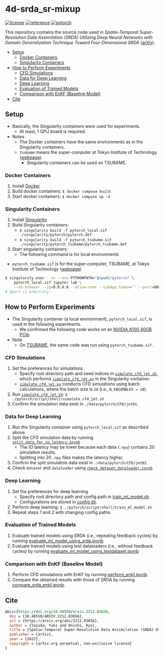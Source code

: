 # 4d-srda_sr-mixup <!-- omit in toc -->

[![license](https://img.shields.io/badge/license-CC%20BY--NC--SA-informational)](https://creativecommons.org/licenses/by-nc-sa/4.0/legalcode.txt) [![reference](https://img.shields.io/badge/reference-arXiv-important)](https://arxiv.org/abs/2212.03656)  [![pytorch](https://img.shields.io/badge/PyTorch-1.11.0-informational)](https://pytorch.org/)

This repository contains the source code used in *Spatio-Temporal Super-Resolution Data Assimilation (SRDA) Utilizing Deep Neural Networks with Domain Generalization Technique Toward Four-Dimensional SRDA* ([arXiv](https://arxiv.org/abs/2212.03656)).

- [Setup](#setup)
  - [Docker Containers](#docker-containers)
  - [Singularity Containers](#singularity-containers)
- [How to Perform Experiments](#how-to-perform-experiments)
  - [CFD Simulations](#cfd-simulations)
  - [Data for Deep Learning](#data-for-deep-learning)
  - [Deep Learning](#deep-learning)
  - [Evaluation of Trained Models](#evaluation-of-trained-models)
  - [Comparison with EnKF (Baseline Model)](#comparison-with-enkf-baseline-model)
- [Cite](#cite)

## Setup

- Basically, the Singularity containers were used for experiments.
  - At least, 1 GPU board is required.
- Notes
  - The Docker containers have the same environments as in the Singularity containers.
  - `tsubame` means the super-computer at Tokyo Institute of Technology ([webpage](https://www.t3.gsic.titech.ac.jp/en)).
    - Singularity containers can be used on TSUBAME.

### Docker Containers

1. Install [Docker](https://docs.docker.com/get-started/)
1. Build docker containers: `$ docker compose build`
1. Start docker containers: `$ docker compose up -d`

### Singularity Containers

1. Install [Singularity](https://docs.sylabs.io/guides/3.0/user-guide/quick_start.html)
1. Build Singularity containers:
    - `$ singularity build -f pytorch_local.sif ./singularity/pytorch/pytorch.def`
    - `$ singularity build -f pytorch_tsubame.sif ./singularity/pytorch_tsubame/pytorch_tsubame.def`
1. Start singularity containers:
    - The following command is for local environments

- `pytorch_tsubame.sif` is for the super-computer, TSUBAME, at Tokyo Institute of Technology ([webpage](https://www.t3.gsic.titech.ac.jp/en))

```sh
$ singularity exec --nv --env PYTHONPATH="$(pwd)/pytorch" \
    pytorch_local.sif jupyter lab \
    --no-browser --ip=0.0.0.0 --allow-root --LabApp.token='' --port=8888
# $port is arbitrary.
```

## How to Perform Experiments

- The Singularity container (a local environment), `pytorch_local.sif`, is used in the following experiments.
  - We confirmed the following code works on an [NVIDIA A100 40GB PCIe](https://www.nvidia.com/en-us/data-center/a100/).
- Note
  - On [TSUBAME](https://www.t3.gsic.titech.ac.jp/en), the same code was run using `pytorch_tsubame.sif`.

### CFD Simulations

1. Set the preferences for simulations
   - Specify root directory path and seed indices in [`simulate_cfd_jet.sh`](./pytorch/script/shell/simulate_cfd_jet.sh), which performs [`simulate_cfd_jet.py`](./pytorch/script/python/simulate_cfd_jet.py) in the Singularity container.
   - [`simulate_cfd_jet.py`](./pytorch/script/python/simulate_cfd_jet.py) conducts CFD simulations using batch calculations, where the batch size is `20` (i.e., `N_ENSEMBLES = 20`).
2. Run [`simulate_cfd_jet.sh`](./pytorch/script/shell/simulate_cfd_jet.sh): `$ ./pytorch/script/shell/simulate_cfd_jet.sh`
3. Confirm the simulation data exist in `./data/pytorch/CFD/jet01`.

### Data for Deep Learning

1. Run the Singularity container using `pytorch_local.sif` as described above.
2. Split the CFD simulation data by running [`split_data_for_io_latency.ipynb`](./pytorch/notebook/paper_experiment/split_data_for_io_latency.ipynb)
   - The IO latency may be lower because each data (`.npy`) contains 20 simulation results.
   - Splitting into 20 `.npy` files makes the latency higher.
3. Confirm the split simulation data exist in `./data/pytorch/CFD/jet02`.
4. Check `dataset` and `dataloader` using [`check_dataset_dataloader.ipynb`](./pytorch/notebook/paper_experiment/check_dataset_dataloader.ipynb)

### Deep Learning

1. Set the preferences for deep learning
   - Specify root directory path and config path in [train_ml_model.sh](./pytorch/script/shell/train_ml_model.sh).
   - Configurations are stored in [config dir](./pytorch/config/paper_experiment/).
2. Perform deep learning: `$ ./pytorch/script/shell/train_ml_model.sh`
3. Repeat steps 1 and 2 with changing config paths.

### Evaluation of Trained Models

1. Evaluate trained models using SRDA (i.e., repeating feedback cycles) by running [evaluate_ml_model_using_srda.ipynb](./pytorch/notebook/paper_experiment/evaluate_ml_model_using_srda.ipynb)
2. Evaluate trained models using test dataloaders (i.e., without feedback cycles) by running [evaluate_ml_model_using_testdataset.ipynb](./pytorch/notebook/paper_experiment/evaluate_ml_model_using_testdataset.ipynb)

### Comparison with EnKF (Baseline Model)

1. Perform CFD simulations with EnKF by running [perform_enkf.ipynb](./pytorch/notebook/paper_experiment/perform_enkf.ipynb).
2. Compare the obtained results with those of SRDA by running [compare_srda_enkf.ipynb](./pytorch/notebook/paper_experiment/compare_srda_enkf.ipynb).

## Cite

```bibtex
@misc{https://doi.org/10.48550/arxiv.2212.03656,
  doi = {10.48550/ARXIV.2212.03656},
  url = {https://arxiv.org/abs/2212.03656},
  author = {Yasuda, Yuki and Onishi, Ryo},  
  title = {Spatio-Temporal Super-Resolution Data Assimilation (SRDA) Utilizing Deep Neural Networks with Domain Generalization Technique Toward Four-Dimensional SRDA},
  publisher = {arXiv},
  year = {2022},
  copyright = {arXiv.org perpetual, non-exclusive license}
}
```
